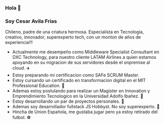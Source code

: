 ### Hola 👋

### Soy **Cesar Avila Frias**

Chileno, padre de una criatura hermosa. Especialista en Tecnologia, creativo, innovador, superexperto tech, con un monton de años de experiencia!!!

  - Actualmente me desempeño como Middleware Specialist Consultant en DXC Technology, para nuestro cliente LATAM Airlines a quien estamos apoyando en su migracion de sus servidores desde el onpremise al cloud. :airplane:
  - Estoy preparando mi certificacion como SAFe SCRUM Master.
  - Estoy cursando un certificado en transformacion digital en el MIT Professional Education. :rocket:
  - Ademas estoy postulando para realizar un Magister en Innovation y Emprendimiento Tecnologico en la Universidad Adolfo Ibañez. :robot:
  - Estoy desarrollando un par de proyectos personales. :wrench:
  - Ademas soy desarrollador fullstack JS Hobbyst. No soy superexperto. :frog:
  - Hincha de Union Española, me gustaba jugar pero ya estoy retirado del futbol. :soccer:


<!--
**cafavila/cafavila** is a ✨ _special_ ✨ repository because its `README.md` (this file) appears on your GitHub profile.

Here are some ideas to get you started:

- 🔭 I’m currently working on ...
- 🌱 I’m currently learning ...
- 👯 I’m looking to collaborate on ...
- 🤔 I’m looking for help with ...
- 💬 Ask me about ...
- 📫 How to reach me: ...
- 😄 Pronouns: ...
- ⚡ Fun fact: ...
-->
